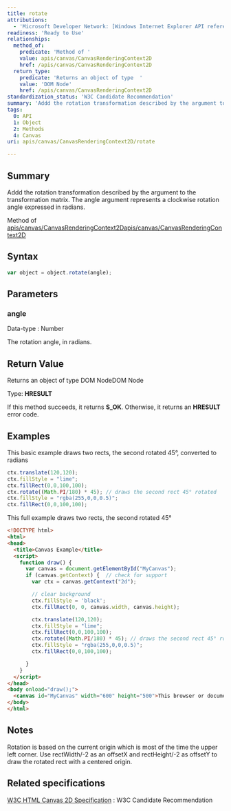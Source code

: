 ```yaml
---
title: rotate
attributions:
  - 'Microsoft Developer Network: [Windows Internet Explorer API reference Article](http://msdn.microsoft.com/en-us/library/ie/hh828809%28v=vs.85%29.aspx)'
readiness: 'Ready to Use'
relationships:
  method_of:
    predicate: 'Method of '
    value: apis/canvas/CanvasRenderingContext2D
    href: /apis/canvas/CanvasRenderingContext2D
  return_type:
    predicate: 'Returns an object of type  '
    value: 'DOM Node'
    href: /apis/canvas/CanvasRenderingContext2D
standardization_status: 'W3C Candidate Recommendation'
summary: 'Addd the rotation transformation described by the argument to the transformation matrix. The angle argument represents a clockwise rotation angle expressed in radians.'
tags:
  0: API
  1: Object
  2: Methods
  4: Canvas
uri: apis/canvas/CanvasRenderingContext2D/rotate

---
```

## <span>Summary</span>

Addd the rotation transformation described by the argument to the transformation matrix. The angle argument represents a clockwise rotation angle expressed in radians.

Method of [apis/canvas/CanvasRenderingContext2D](/apis/canvas/CanvasRenderingContext2D)[apis/canvas/CanvasRenderingContext2D](/apis/canvas/CanvasRenderingContext2D)

## <span>Syntax</span>

``` js
var object = object.rotate(angle);
```

## <span>Parameters</span>

### <span>angle</span>

 Data-type
:   Number

 The rotation angle, in radians.

## <span>Return Value</span>

Returns an object of type DOM NodeDOM Node

Type: **HRESULT**

If this method succeeds, it returns **S\_OK**. Otherwise, it returns an **HRESULT** error code.

## <span>Examples</span>

This basic example draws two rects, the second rotated 45°, converted to radians

``` js
ctx.translate(120,120);
ctx.fillStyle = "lime";
ctx.fillRect(0,0,100,100);
ctx.rotate((Math.PI/180) * 45); // draws the second rect 45° rotated
ctx.fillStyle = "rgba(255,0,0,0.5)";
ctx.fillRect(0,0,100,100);
```

This full example draws two rects, the second rotated 45°

``` html
<!DOCTYPE html>
<html>
<head>
  <title>Canvas Example</title>
  <script>
    function draw() {
      var canvas = document.getElementById("MyCanvas");
      if (canvas.getContext) {  // check for support
        var ctx = canvas.getContext("2d");

        // clear background
        ctx.fillStyle = 'black';
        ctx.fillRect(0, 0, canvas.width, canvas.height);

        ctx.translate(120,120);
        ctx.fillStyle = "lime";
        ctx.fillRect(0,0,100,100);
        ctx.rotate((Math.PI/180) * 45); // draws the second rect 45° rotated
        ctx.fillStyle = "rgba(255,0,0,0.5)";
        ctx.fillRect(0,0,100,100);

      }
    }
  </script>
</head>
<body onload="draw();">
  <canvas id="MyCanvas" width="600" height="500">This browser or document mode doesn't support canvas</canvas>
</body>
</html>
```

## <span>Notes</span>

Rotation is based on the current origin which is most of the time the upper left corner. Use rectWidth/-2 as an offsetX and rectHeight/-2 as offsetY to draw the rotated rect with a centered origin.

## <span>Related specifications</span>

[W3C HTML Canvas 2D Specification](http://www.w3.org/TR/2012/CR-2dcontext-20121217/)
:   W3C Candidate Recommendation
